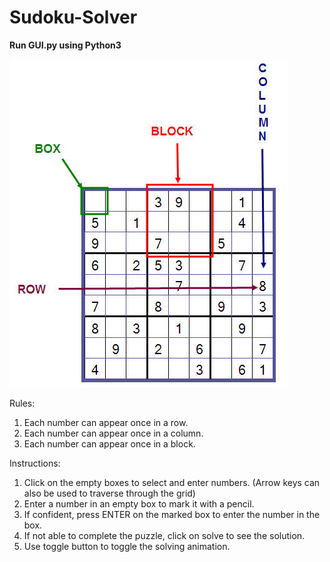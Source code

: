 # Sudoku-Solver

**Run GUI.py using Python3**

![](rules.jpg)

Rules:
1. Each number can appear once in a row.
2. Each number can appear once in a column.
3. Each number can appear once in a block.

Instructions:
1. Click on the empty boxes to select and enter numbers. (Arrow keys can also be used to traverse through the grid)
2. Enter a number in an empty box to mark it with a pencil.
3. If confident, press ENTER on the marked box to enter the number in the box.
4. If not able to complete the puzzle, click on solve to see the solution.
5. Use toggle button to toggle the solving animation.
